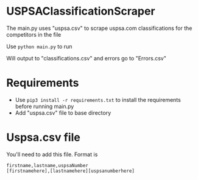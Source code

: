 # USPSAClassificationScraper
The main.py uses "uspsa.csv" to scrape uspsa.com classifications for the competitors in the file

Use <code>python main.py</code> to run

Will output to "classifications.csv" and errors go to "Errors.csv"

# Requirements
- Use <code>pip3 install -r requirements.txt</code> to install the requirements before running main.py
- Add "uspsa.csv" file to base directory

# Uspsa.csv file
You'll need to add this file. Format is

<code>firstname,lastname,uspsaNumber
[firstnamehere],[lastnamehere][uspsanumberhere]</code>
